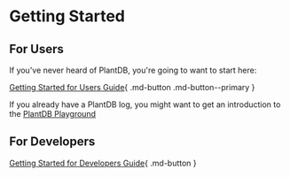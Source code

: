 # Getting Started

## For Users

If you've never heard of PlantDB, you're going to want to start here:

[Getting Started for Users Guide](./getting-started-user.md){ .md-button .md-button--primary }

If you already have a PlantDB log, you might want to get an introduction to the [PlantDB Playground](./playground.md)

## For Developers

[Getting Started for Developers Guide](./getting-started-developer.md){ .md-button }
